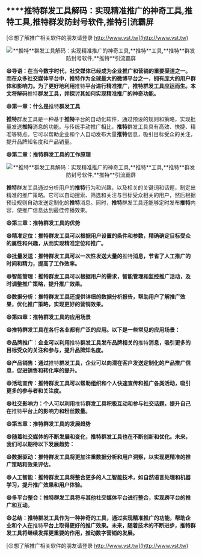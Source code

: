 ## ****推特**群发工具解码：实现精准推广的神奇工具,**推特**工具,**推特**群发防封号软件,**推特**引流霸屏**

[😍想了解推广相关软件的朋友请登录 http://www.vst.tw](http://www.vst.tw)

 <center><img src="https://vst.tw/MP4/tuiguang/png/1.png" alt="**推特**群发工具解码：实现精准推广的神奇工具,**推特**工具,**推特**群发防封号软件,**推特**引流霸屏"></center>

**😄导语：在当今数字时代，社交媒体已经成为企业推广和营销的重要渠道之一。而在众多社交媒体平台中，**推特**作为全球最大的微博平台之一，拥有庞大的用户群体和影响力。为了更好地利用**推特**平台进行精准推广，**推特**群发工具应运而生。本文将解码**推特**群发工具，并探讨其如何实现精准推广的神奇功能。**

**😄第一章：什么是**推特**群发工具**

**推特**群发工具是一种基于**推特**平台的自动化软件，通过预设的规则和策略，实现批量发送**推特**消息的功能。与传统手动推广相比，**推特**群发工具具有高效、快捷、精准等特点。它可以帮助企业和个人自动发布大量**推特**信息，吸引目标受众的关注，提升品牌知名度和产品销量。

**😄第二章：**推特**群发工具的工作原理**

 <center><img src="https://vst.tw/MP4/tuiguang/png/4.png" alt="**推特**群发工具解码：实现精准推广的神奇工具,**推特**工具,**推特**群发防封号软件,**推特**引流霸屏"></center>

**推特**群发工具通过分析用户的**推特**行为和兴趣，以及相关的关键词和话题，制定出精准的推广策略。它可以自动搜索、筛选和关注与目标受众相关的用户，然后根据预设规则自动发送定制化的**推特**消息。同时，**推特**群发工具还能够定时发布**推特**内容，使推广信息达到最佳传播效果。

**😄第三章：**推特**群发工具的优势**

**😄精准定位：**推特**群发工具可以根据用户设置的条件和参数，精确确定目标受众的属性和兴趣，从而实现精准定位和推广。**

**😄批量发送：**推特**群发工具可以一次性发送大量的**推特**消息，节省了人工推广的时间和精力，提高了工作效率。**

**😄智能管理：**推特**群发工具可以根据用户的需求，智能管理和监控推广活动，及时调整推广策略，提升推广效果。**

**😄数据分析：**推特**群发工具还提供详细的数据分析报告，帮助用户了解推广效果，优化推广策略，实现更好的营销效果。**

**😄第四章：**推特**群发工具的应用场景**

**😄**推特**群发工具在各行各业都有广泛的应用。以下是一些常见的应用场景：**

**😄品牌推广：企业可以利用**推特**群发工具发布品牌相关的**推特**消息，吸引更多的目标受众的关注和参与，提升品牌知名度。**

**😄产品销售：通过**推特**群发工具，企业可以向潜在客户发送定制化的产品推广信息，促进销售和转化率的提升。**

**😄活动宣传：**推特**群发工具可以帮助组织和个人快速宣传和推广各类活动，吸引更多的参与者和关注度。**

**😄社交影响力：个人可以利用**推特**群发工具积极互动和参与社交话题，提升自己在**推特**平台上的影响力和粉丝数量。**

**😄第五章：**推特**群发工具的发展趋势**

**😄随着社交媒体的不断发展和变化，**推特**群发工具也在不断创新和优化。未来，我们可以期待以下发展趋势：**

**😄数据驱动：**推特**群发工具将更加注重数据分析和用户洞察，以实现更精准的推广策略和效果评估。**

**😄人工智能：**推特**群发工具将整合更多的人工智能技术，如自然语言处理和机器学习，提升推广效果和用户体验。**

**😄多平台整合：**推特**群发工具将与其他社交媒体平台进行整合，实现跨平台的推广和互动。**

**😄总结：**推特**群发工具作为一种神奇的工具，通过实现精准推广的功能，帮助企业和个人在**推特**平台上取得更好的推广效果。未来，随着技术的不断进步，**推特**群发工具将继续发挥更重要的作用，推动数字营销的发展。**

[😍想了解推广相关软件的朋友请登录 http://www.vst.tw](http://www.vst.tw)



